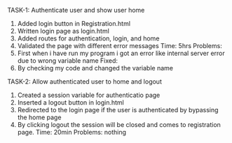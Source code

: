TASK-1: Authenticate user and show user home

1. Added login button in Registration.html
2. Written login page as login.html
3. Added routes for authentication, login, and home
4. Validated the page with different error messages 
Time: 5hrs
Problems: 
1. First when i have run my program i got an error like internal server error due to wrong variable name
Fixed:
1. By checking my code and changed the variable name 

TASK-2: Allow authenticated user to home and logout

1. Created a session variable for authenticatio page 
2. Inserted a logout button in login.html
3. Redirected to the login page if the user is authenticated by bypassing the home page
4. By clicking logout the session will be closed and comes to registration page.
Time: 20min
Problems: nothing


